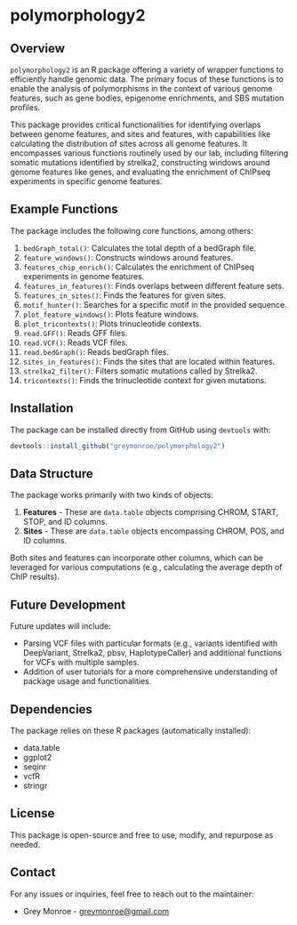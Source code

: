 # polymorphology2

## Overview
`polymorphology2` is an R package offering a variety of wrapper functions to efficiently handle genomic data. The primary focus of these functions is to enable the analysis of polymorphisms in the context of various genome features, such as gene bodies, epigenome enrichments, and SBS mutation profiles. 

This package provides critical functionalities for identifying overlaps between genome features, and sites and features, with capabilities like calculating the distribution of sites across all genome features. It encompasses various functions routinely used by our lab, including filtering somatic mutations identified by strelka2, constructing windows around genome features like genes, and evaluating the enrichment of ChIPseq experiments in specific genome features.

## Example Functions
The package includes the following core functions, among others:

1. `bedGraph_total()`: Calculates the total depth of a bedGraph file.
2. `feature_windows()`: Constructs windows around features.
3. `features_chip_enrich()`: Calculates the enrichment of ChIPseq experiments in genome features.
4. `features_in_features()`: Finds overlaps between different feature sets.
5. `features_in_sites()`: Finds the features for given sites.
6. `motif_hunter()`: Searches for a specific motif in the provided sequence.
7. `plot_feature_windows()`: Plots feature windows.
8. `plot_tricontexts()`: Plots trinucleotide contexts.
9. `read.GFF()`: Reads GFF files.
10. `read.VCF()`: Reads VCF files.
11. `read.bedGraph()`: Reads bedGraph files.
12. `sites_in_features()`: Finds the sites that are located within features.
13. `strelka2_filter()`: Filters somatic mutations called by Strelka2.
14. `tricontexts()`: Finds the trinucleotide context for given mutations.

## Installation
The package can be installed directly from GitHub using `devtools` with:

```r
devtools::install_github("greymonroe/polymorphology2")
```

## Data Structure
The package works primarily with two kinds of objects: 

1. **Features** - These are `data.table` objects comprising CHROM, START, STOP, and ID columns.
2. **Sites** - These are `data.table` objects encompassing CHROM, POS, and ID columns.

Both sites and features can incorporate other columns, which can be leveraged for various computations (e.g., calculating the average depth of ChIP results).

## Future Development
Future updates will include:

- Parsing VCF files with particular formats (e.g., variants identified with DeepVariant, Strelka2, pbsv, HaplotypeCaller) and additional functions for VCFs with multiple samples.
- Addition of user tutorials for a more comprehensive understanding of package usage and functionalities.

## Dependencies
The package relies on these R packages (automatically installed):

- data.table
- ggplot2
- seqinr
- vcfR
- stringr

## License
This package is open-source and free to use, modify, and repurpose as needed.

## Contact
For any issues or inquiries, feel free to reach out to the maintainer:
  
- Grey Monroe - <greymonroe@gmail.com>
